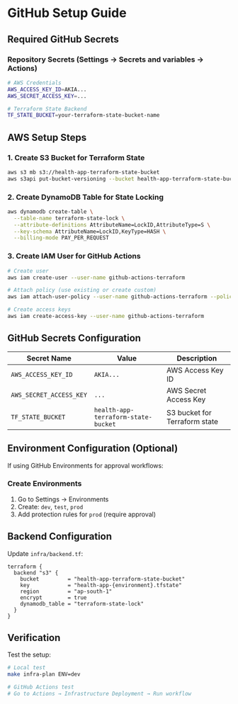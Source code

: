 # GitHub Setup Guide

## Required GitHub Secrets

### Repository Secrets (Settings → Secrets and variables → Actions)

```bash
# AWS Credentials
AWS_ACCESS_KEY_ID=AKIA...
AWS_SECRET_ACCESS_KEY=...

# Terraform State Backend
TF_STATE_BUCKET=your-terraform-state-bucket-name
```

## AWS Setup Steps

### 1. Create S3 Bucket for Terraform State
```bash
aws s3 mb s3://health-app-terraform-state-bucket
aws s3api put-bucket-versioning --bucket health-app-terraform-state-bucket --versioning-configuration Status=Enabled
```

### 2. Create DynamoDB Table for State Locking
```bash
aws dynamodb create-table \
  --table-name terraform-state-lock \
  --attribute-definitions AttributeName=LockID,AttributeType=S \
  --key-schema AttributeName=LockID,KeyType=HASH \
  --billing-mode PAY_PER_REQUEST
```

### 3. Create IAM User for GitHub Actions
```bash
# Create user
aws iam create-user --user-name github-actions-terraform

# Attach policy (use existing or create custom)
aws iam attach-user-policy --user-name github-actions-terraform --policy-arn arn:aws:iam::aws:policy/AdministratorAccess

# Create access keys
aws iam create-access-key --user-name github-actions-terraform
```

## GitHub Secrets Configuration

| Secret Name | Value | Description |
|-------------|-------|-------------|
| `AWS_ACCESS_KEY_ID` | `AKIA...` | AWS Access Key ID |
| `AWS_SECRET_ACCESS_KEY` | `...` | AWS Secret Access Key |
| `TF_STATE_BUCKET` | `health-app-terraform-state-bucket` | S3 bucket for Terraform state |

## Environment Configuration (Optional)

If using GitHub Environments for approval workflows:

### Create Environments
1. Go to Settings → Environments
2. Create: `dev`, `test`, `prod`
3. Add protection rules for `prod` (require approval)

## Backend Configuration

Update `infra/backend.tf`:
```hcl
terraform {
  backend "s3" {
    bucket         = "health-app-terraform-state-bucket"
    key            = "health-app-{environment}.tfstate"
    region         = "ap-south-1"
    encrypt        = true
    dynamodb_table = "terraform-state-lock"
  }
}
```

## Verification

Test the setup:
```bash
# Local test
make infra-plan ENV=dev

# GitHub Actions test
# Go to Actions → Infrastructure Deployment → Run workflow
```
